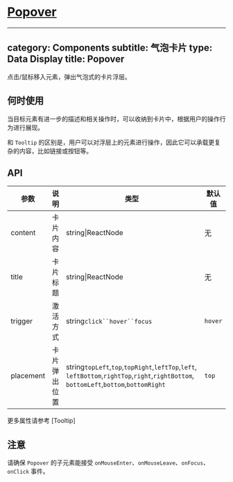 # [Popover](http://naotu.baidu.com/file/b902fee7623e05378c0a025e30cb7175?token=90e46e50f9e4c1ce)
---
category: Components
subtitle: 气泡卡片
type: Data Display
title: Popover
---

点击/鼠标移入元素，弹出气泡式的卡片浮层。

## 何时使用

当目标元素有进一步的描述和相关操作时，可以收纳到卡片中，根据用户的操作行为进行展现。

和 `Tooltip` 的区别是，用户可以对浮层上的元素进行操作，因此它可以承载更复杂的内容，比如链接或按钮等。

## API

| 参数 | 说明 | 类型 | 默认值 |
| --- | --- | --- | --- |
| content | 卡片内容 | string\|ReactNode | 无 |
| title | 卡片标题 | string\|ReactNode | 无 |
| trigger | 激活方式 | string`click``hover``focus` | `hover` |
| placement | 卡片弹出位置 | string`topLeft`,`top`,`topRight`,`leftTop`,`left`,  `leftBottom`,`rightTop`,`right`,`rightBottom`,  `bottomLeft`,`bottom`,`bottomRight` | `top` |

更多属性请参考 [Tooltip]

## 注意

请确保 `Popover` 的子元素能接受 `onMouseEnter`、`onMouseLeave`、`onFocus`、`onClick` 事件。
